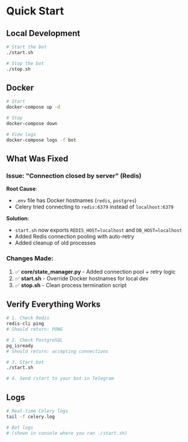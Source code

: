 # Quick Start

## Local Development

```bash
# Start the bot
./start.sh

# Stop the bot
./stop.sh
```

## Docker

```bash
# Start
docker-compose up -d

# Stop
docker-compose down

# View logs
docker-compose logs -f bot
```

## What Was Fixed

### Issue: "Connection closed by server" (Redis)

**Root Cause**:
- `.env` file has Docker hostnames (`redis`, `postgres`)
- Celery tried connecting to `redis:6379` instead of `localhost:6379`

**Solution**:
- `start.sh` now exports `REDIS_HOST=localhost` and `DB_HOST=localhost`
- Added Redis connection pooling with auto-retry
- Added cleanup of old processes

### Changes Made:
1. ✅ **core/state_manager.py** - Added connection pool + retry logic
2. ✅ **start.sh** - Override Docker hostnames for local dev
3. ✅ **stop.sh** - Clean process termination script

## Verify Everything Works

```bash
# 1. Check Redis
redis-cli ping
# Should return: PONG

# 2. Check PostgreSQL
pg_isready
# Should return: accepting connections

# 3. Start bot
./start.sh

# 4. Send /start to your bot in Telegram
```

## Logs

```bash
# Real-time Celery logs
tail -f celery.log

# Bot logs
# (shown in console where you ran ./start.sh)
```
